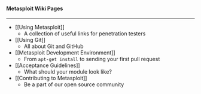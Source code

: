 #### Metasploit Wiki Pages
***
* [[Using Metasploit]] 
  * A collection of useful links for penetration testers
* [[Using Git]]
  * All about Git and GitHub
* [[Metasploit Development Environment]]
  * From `apt-get install` to sending your first pull request
* [[Acceptance Guidelines]]
  * What should your module look like?
* [[Contributing to Metasploit]]
  * Be a part of our open source community